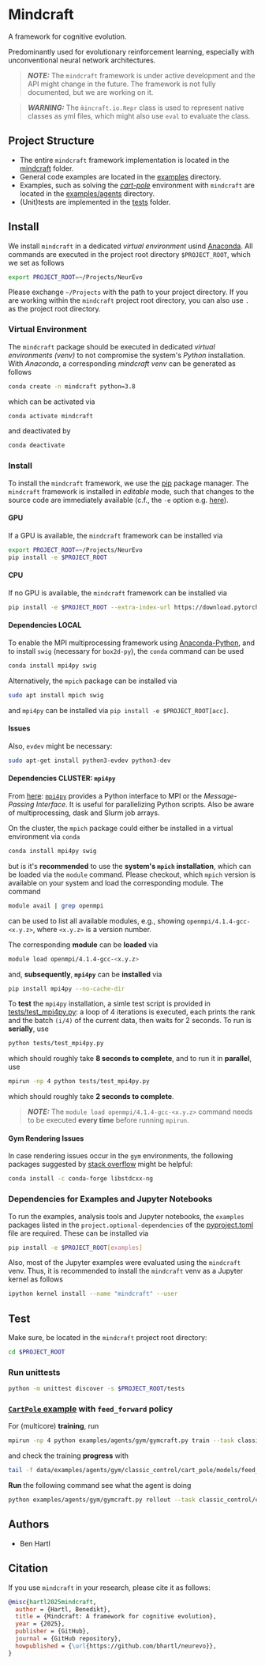 # Mindcraft 
A framework for cognitive evolution.

Predominantly used for evolutionary reinforcement learning, especially with unconventional neural network architectures.

> **_NOTE:_**  The `mindcraft` framework is under active development and the API might change in the future. The framework is not fully documented, but we are working on it.

> **_WARNING:_**  The `m̀incraft.io.Repr` class is used to represent native classes as yml files, which might also use `eval` to evaluate the class.


## Project Structure
- The entire `mindcraft` framework implementation is located in the [mindcraft](mindcraft) folder.
- General code examples are located in the [examples](examples) directory.
- Examples, such as solving the [_cart-pole_](examples/agents/gym/classic_control/) environment with `mindcraft` are 
  located in the [examples/agents](examples/agents) directory.
- (Unit)tests are implemented in the [tests](tests) folder.

## Install
We install `mindcraft` in a dedicated *virtual environment* usind [Anaconda](https://anaconda.com).
All commands are executed in the project root directory `$PROJECT_ROOT`, which we set as follows
```bash
export PROJECT_ROOT=~/Projects/NeurEvo
```
Please exchange `~/Projects` with the path to your project directory.
If you are working within the `mindcraft` project root directory, you can also use `.` as the project root directory.

### Virtual Environment

The `mindcraft` package should be executed in dedicated *virtual environments (venv)* to not compromise the system's *Python* installation.
With *Anaconda*, a corresponding *mindcraft venv* can be generated as follows
```bash
conda create -n mindcraft python=3.8
```
which can be activated via
```bash
conda activate mindcraft
```
and deactivated by
```bash
conda deactivate
```
 
### Install 
To install the `mindcraft` framework, we use the [pip](https://pip.pypa.io/en/stable/) package manager.
The `mindcraft` framework is installed in *editable* mode, such that changes to the source code are immediately available (c.f., the `-e` option e.g. [here](https://pip.pypa.io/en/stable/cli/pip_install/)).

#### GPU
If a GPU is available, the `mindcraft` framework can be installed via
```bash
export PROJECT_ROOT=~/Projects/NeurEvo
pip install -e $PROJECT_ROOT
```

#### CPU
If no GPU is available, the `mindcraft` framework can be installed via
```bash
pip install -e $PROJECT_ROOT --extra-index-url https://download.pytorch.org/whl/cpu
```

#### Dependencies LOCAL
To enable the MPI multiprocessing framework using [Anaconda-Python](https://anaconda.com), and to install `swig` (necessary for `box2d-py`), the `conda` command can be used

```bash
conda install mpi4py swig
```

Alternatively, the `mpich` package can be installed via

```bash
sudo apt install mpich swig
```

and `mpi4py` can be installed via `pip install -e $PROJECT_ROOT[acc]`.

#### Issues
Also, `evdev` might be necessary:
```bash
sudo apt-get install python3-evdev python3-dev
```

#### Dependencies CLUSTER: `mpi4py`
From [here](https://researchcomputing.princeton.edu/support/knowledge-base/mpi4py): 
[`mpi4py`](https://mpi4py.readthedocs.io/en/stable/) 
provides a Python interface to MPI or the _Message-Passing Interface_. 
It is useful for parallelizing Python scripts. 
Also be aware of multiprocessing, dask and Slurm job arrays.

On the cluster, the `mpich` package could either be installed in a virtual environment via `conda`

```bash
conda install mpi4py swig
```

but is it's **recommended** to use the **system's `mpich` installation**, which can be loaded via the `module` command.
Please checkout, which `mpich` version is available on your system and load the corresponding module.
The command
```bash
module avail | grep openmpi
```
can be used to list all available modules, e.g., showing `openmpi/4.1.4-gcc-<x.y.z>`, where `<x.y.z>` is a version number.

The corresponding **module** can be **loaded** via
```bash
module load openmpi/4.1.4-gcc-<x.y.z>
```
and, **subsequently**, **`mpi4py`** can be **installed** via
```bash
pip install mpi4py --no-cache-dir
```

To **test** the `mpi4py` installation, a simle test script is provided in [tests/test_mpi4py.py](tests/test_mpi4py.py):
a loop of 4 iterations is executed, each prints the rank and the batch `(i/4)` of the current data, then waits for 2 seconds.
To run is **serially**, use
```bash
python tests/test_mpi4py.py
```
which should roughly take **8 seconds to complete**,
and to run it in **parallel**, use
```bash
mpirun -np 4 python tests/test_mpi4py.py
```
which should roughly take **2 seconds to complete**.

> **_NOTE:_**  The `module load openmpi/4.1.4-gcc-<x.y.z>` command needs to be executed **every time** before running `mpirun`. 

#### Gym Rendering Issues
In case rendering issues occur in the `gym` environments, the following packages suggested by [stack overflow](https://stackoverflow.com/questions/72110384/libgl-error-mesa-loader-failed-to-open-iris) might be helpful:
```bash
conda install -c conda-forge libstdcxx-ng
```

### Dependencies for Examples and Jupyter Notebooks
To  run the examples, analysis tools and Jupyter notebooks, the `examples` packages listed in the `project.optional-dependencies` of the [pyproject.toml](pyproject.toml) file are required.
These can be installed via
```bash
pip install -e $PROJECT_ROOT[examples]
```

Also, most of the Jupyter examples were evaluated using the `mindcraft` venv. 
Thus, it is recommended to install the `mindcraft` venv as a Jupyter kernel as follows
```bash
ipython kernel install --name "mindcraft" --user
```

## Test
Make sure, be located in the `mindcraft` project root directory:
```bash
cd $PROJECT_ROOT
```
### Run unittests
```bash
python -m unittest discover -s $PROJECT_ROOT/tests
```

### [`CartPole` example](./examples/examples/agents/gym/classic_control/cart_pole/feed_forward) with `feed_forward` policy
For (multicore) **training**, run
```bash
mpirun -np 4 python examples/agents/gym/gymcraft.py train --task classic_control/cart_pole --conf feed_forward --new-model
```

and check the training **progress** with
```bash
tail -f data/examples/agents/gym/classic_control/cart_pole/models/feed_forward/evolved-agent.log
```

**Run** the following command see what the agent is doing

```bash
python examples/agents/gym/gymcraft.py rollout --task classic_control/cart_pole
```


## Authors
- Ben Hartl 

## Citation
If you use `mindcraft` in your research, please cite it as follows:
```bibtex
@misc{hartl2025mindcraft,
  author = {Hartl, Benedikt},
  title = {Mindcraft: A framework for cognitive evolution},
  year = {2025},
  publisher = {GitHub},
  journal = {GitHub repository},
  howpublished = {\url{https://github.com/bhartl/neurevo}},
}
```
